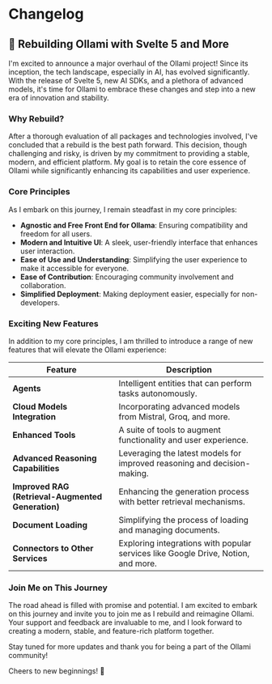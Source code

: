 # Changelog

## 🚀 Rebuilding Ollami with Svelte 5 and More

I'm excited to announce a major overhaul of the Ollami project! Since its inception, the tech landscape, especially in AI, has evolved significantly. With the release of Svelte 5, new AI SDKs, and a plethora of advanced models, it's time for Ollami to embrace these changes and step into a new era of innovation and stability.

### Why Rebuild?

After a thorough evaluation of all packages and technologies involved, I've concluded that a rebuild is the best path forward. This decision, though challenging and risky, is driven by my commitment to providing a stable, modern, and efficient platform. My goal is to retain the core essence of Ollami while significantly enhancing its capabilities and user experience.

### Core Principles

As I embark on this journey, I remain steadfast in my core principles:

- **Agnostic and Free Front End for Ollama**: Ensuring compatibility and freedom for all users.
- **Modern and Intuitive UI**: A sleek, user-friendly interface that enhances user interaction.
- **Ease of Use and Understanding**: Simplifying the user experience to make it accessible for everyone.
- **Ease of Contribution**: Encouraging community involvement and collaboration.
- **Simplified Deployment**: Making deployment easier, especially for non-developers.

### Exciting New Features

In addition to my core principles, I am thrilled to introduce a range of new features that will elevate the Ollami experience:

| Feature | Description |
|---------|-------------|
| **Agents** | Intelligent entities that can perform tasks autonomously. |
| **Cloud Models Integration** | Incorporating advanced models from Mistral, Groq, and more. |
| **Enhanced Tools** | A suite of tools to augment functionality and user experience. |
| **Advanced Reasoning Capabilities** | Leveraging the latest models for improved reasoning and decision-making. |
| **Improved RAG (Retrieval-Augmented Generation)** | Enhancing the generation process with better retrieval mechanisms. |
| **Document Loading** | Simplifying the process of loading and managing documents. |
| **Connectors to Other Services** | Exploring integrations with popular services like Google Drive, Notion, and more. |

### Join Me on This Journey

The road ahead is filled with promise and potential. I am excited to embark on this journey and invite you to join me as I rebuild and reimagine Ollami. Your support and feedback are invaluable to me, and I look forward to creating a modern, stable, and feature-rich platform together.

Stay tuned for more updates and thank you for being a part of the Ollami community!

Cheers to new beginnings! 🥂

